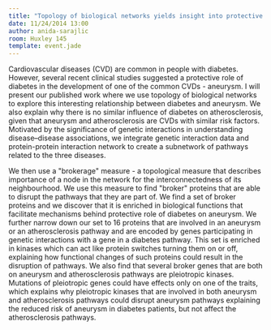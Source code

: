 ```yaml
---
title: "Topology of biological networks yields insight into protective role of diabetes in the development of aneurysm"
date: 11/24/2014 13:00
author: anida-sarajlic
room: Huxley 145
template: event.jade
---
```

Cardiovascular diseases (CVD) are common in people with diabetes. However,
several recent clinical studies suggested a protective role of diabetes in the
development of one of the common CVDs - aneurysm. I will present our published
work where we use topology of biological networks to explore this
interesting relationship between diabetes and aneurysm. We also explain why
there is no similar influence of diabetes on atherosclerosis, given that
aneurysm and atherosclerosis are CVDs with similar risk factors.  Motivated by
the significance  of genetic interactions in understanding disease–disease
associations, we integrate genetic interaction data and protein-protein
interaction network to create a subnetwork of pathways related to the three
diseases.

<span class="more"></span>

We then use a "brokerage" measure - a topological measure that
describes importance of a node in the network for the interconnectedness of its
neighbourhood. We use this measure to find "broker" proteins  that are able
to disrupt the pathways that they are part of. We find a set of  broker
proteins and we discover that it is enriched in biological functions that
facilitate mechanisms  behind protective role of diabetes on aneurysm.  We
further narrow down our set to 16 proteins that are involved in an aneurysm or
an atherosclerosis pathway and are encoded by genes participating in genetic
interactions with a gene in a diabetes pathway.  This set is enriched in
kinases which can act like protein switches turning them on or off, explaining
how functional changes of such proteins could result in the disruption of
pathways. We also find that several broker genes that are both on aneurysm and
atherosclerosis pathways are pleiotropic kinases. Mutations of pleiotropic
genes could have effects only on one of the traits, which explains why
pleiotropic kinases that are involved in both aneurysm and atherosclerosis
pathways could disrupt aneurysm pathways explaining the reduced risk of
aneurysm in diabetes patients, but not affect the atherosclerosis pathways.
